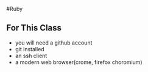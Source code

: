 #Ruby

## For This Class
- you will need a github account
- git installed
- an ssh client
- a modern web browser(crome, firefox choromium)
